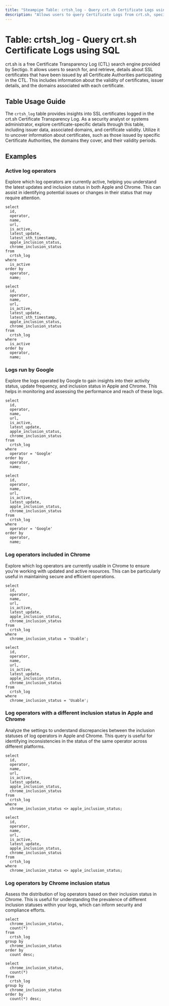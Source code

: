 ```yaml
---
title: "Steampipe Table: crtsh_log - Query crt.sh Certificate Logs using SQL"
description: "Allows users to query Certificate Logs from crt.sh, specifically providing details about issued SSL certificates, including their validity, issuer details, and associated domains."
---
```


# Table: crtsh_log - Query crt.sh Certificate Logs using SQL

crt.sh is a free Certificate Transparency Log (CTL) search engine provided by Sectigo. It allows users to search for, and retrieve, details about SSL certificates that have been issued by all Certificate Authorities participating in the CTL. This includes information about the validity of certificates, issuer details, and the domains associated with each certificate.

## Table Usage Guide

The `crtsh_log` table provides insights into SSL certificates logged in the crt.sh Certificate Transparency Log. As a security analyst or systems administrator, explore certificate-specific details through this table, including issuer data, associated domains, and certificate validity. Utilize it to uncover information about certificates, such as those issued by specific Certificate Authorities, the domains they cover, and their validity periods.

## Examples

### Active log operators
Explore which log operators are currently active, helping you understand the latest updates and inclusion status in both Apple and Chrome. This can assist in identifying potential issues or changes in their status that may require attention.

```sql+postgres
select
  id,
  operator,
  name,
  url,
  is_active,
  latest_update,
  latest_sth_timestamp,
  apple_inclusion_status,
  chrome_inclusion_status
from
  crtsh_log
where
  is_active
order by
  operator,
  name;
```

```sql+sqlite
select
  id,
  operator,
  name,
  url,
  is_active,
  latest_update,
  latest_sth_timestamp,
  apple_inclusion_status,
  chrome_inclusion_status
from
  crtsh_log
where
  is_active
order by
  operator,
  name;
```

### Logs run by Google
Explore the logs operated by Google to gain insights into their activity status, update frequency, and inclusion status in Apple and Chrome. This helps in monitoring and assessing the performance and reach of these logs.

```sql+postgres
select
  id,
  operator,
  name,
  url,
  is_active,
  latest_update,
  apple_inclusion_status,
  chrome_inclusion_status
from
  crtsh_log
where
  operator = 'Google'
order by
  operator,
  name;
```

```sql+sqlite
select
  id,
  operator,
  name,
  url,
  is_active,
  latest_update,
  apple_inclusion_status,
  chrome_inclusion_status
from
  crtsh_log
where
  operator = 'Google'
order by
  operator,
  name;
```

### Log operators included in Chrome
Explore which log operators are currently usable in Chrome to ensure you're working with updated and active resources. This can be particularly useful in maintaining secure and efficient operations.

```sql+postgres
select
  id,
  operator,
  name,
  url,
  is_active,
  latest_update,
  apple_inclusion_status,
  chrome_inclusion_status
from
  crtsh_log
where
  chrome_inclusion_status = 'Usable';
```

```sql+sqlite
select
  id,
  operator,
  name,
  url,
  is_active,
  latest_update,
  apple_inclusion_status,
  chrome_inclusion_status
from
  crtsh_log
where
  chrome_inclusion_status = 'Usable';
```

### Log operators with a different inclusion status in Apple and Chrome
Analyze the settings to understand discrepancies between the inclusion statuses of log operators in Apple and Chrome. This query is useful for identifying inconsistencies in the status of the same operator across different platforms.

```sql+postgres
select
  id,
  operator,
  name,
  url,
  is_active,
  latest_update,
  apple_inclusion_status,
  chrome_inclusion_status
from
  crtsh_log
where
  chrome_inclusion_status <> apple_inclusion_status;
```

```sql+sqlite
select
  id,
  operator,
  name,
  url,
  is_active,
  latest_update,
  apple_inclusion_status,
  chrome_inclusion_status
from
  crtsh_log
where
  chrome_inclusion_status <> apple_inclusion_status;
```

### Log operators by Chrome inclusion status
Assess the distribution of log operators based on their inclusion status in Chrome. This is useful for understanding the prevalence of different inclusion statuses within your logs, which can inform security and compliance efforts.

```sql+postgres
select
  chrome_inclusion_status,
  count(*)
from
  crtsh_log
group by
  chrome_inclusion_status
order by
  count desc;
```

```sql+sqlite
select
  chrome_inclusion_status,
  count(*)
from
  crtsh_log
group by
  chrome_inclusion_status
order by
  count(*) desc;
```